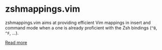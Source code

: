 # zshmappings.vim

zshmappings.vim aims at providing efficient Vim mappings in insert and command
mode when a one is already proficient with the Zsh bindings (`^B`, `^F`, ...).

[Read more](./doc/zshmappings.txt)
